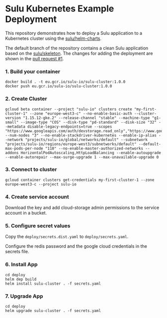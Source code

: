 # Sulu Kubernetes Example Deployment

This repository demonstrates how to deploy a Sulu application to a Kubernetes cluster using the [sulu/helm-charts](https://github.com/sulu/helm-charts).

The default branch of the repository contains a clean Sulu application based on the [sulu/skeleton](https://github.com/sulu/skeleton). 
The changes for adding the deployment are shown in the [pull request #1](https://github.com/sulu/k8s-example-deployment/pull/1).

### 1. Build your container

```
docker build . -t eu.gcr.io/sulu-io/sulu-cluster:1.0.0
docker push eu.gcr.io/sulu-io/sulu-cluster:1.0.0
```

### 2. Create Cluster

```
gcloud beta container --project "sulu-io" clusters create "my-first-cluster-1" --zone "europe-west3-c" --no-enable-basic-auth --cluster-version "1.15.12-gke.2" --release-channel "stable" --machine-type "g1-small" --image-type "COS" --disk-type "pd-standard" --disk-size "32" --metadata disable-legacy-endpoints=true --scopes "https://www.googleapis.com/auth/devstorage.read_only","https://www.googleapis.com/auth/logging.write","https://www.googleapis.com/auth/monitoring","https://www.googleapis.com/auth/servicecontrol","https://www.googleapis.com/auth/service.management.readonly","https://www.googleapis.com/auth/trace.append" --num-nodes "3" --no-enable-stackdriver-kubernetes --enable-ip-alias --network "projects/sulu-io/global/networks/default" --subnetwork "projects/sulu-io/regions/europe-west3/subnetworks/default" --default-max-pods-per-node "110" --no-enable-master-authorized-networks --addons HorizontalPodAutoscaling,HttpLoadBalancing --enable-autoupgrade --enable-autorepair --max-surge-upgrade 1 --max-unavailable-upgrade 0
```

### 3. Connect to cluster

```
gcloud container clusters get-credentials my-first-cluster-1 --zone europe-west3-c --project sulu-io
```

### 4. Create service account

Download the key and add cloud-storage admin permissions to the service account in a bucket.

### 5. Configure secret values

Copy the `deploy/secrets.dist.yaml` to `deploy/secrets.yaml`.

Configure the redis password and the google cloud credentials in the secrets file.

### 6. Install App

```
cd deploy
helm dep build
helm install sulu-cluster . -f secrets.yaml
```

### 7. Upgrade App

```
cd deploy
helm upgrade sulu-cluster . -f secrets.yaml
```
